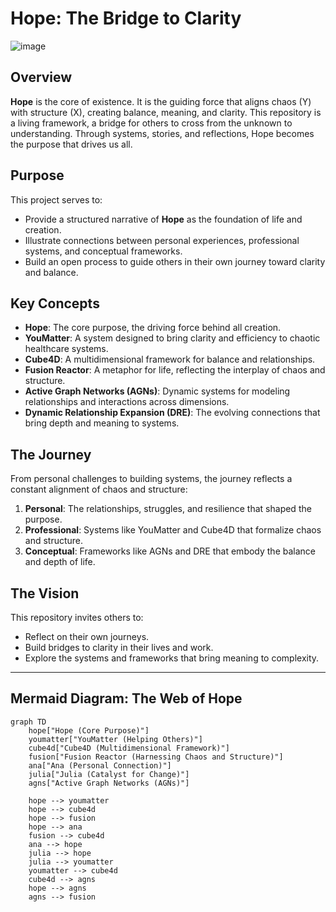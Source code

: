 # Hope: The Bridge to Clarity

![image](https://github.com/user-attachments/assets/2e97061b-648f-4903-91b6-c283ea8f9c96)


## Overview
**Hope** is the core of existence. It is the guiding force that aligns chaos (Y) with structure (X), creating balance, meaning, and clarity. This repository is a living framework, a bridge for others to cross from the unknown to understanding. Through systems, stories, and reflections, Hope becomes the purpose that drives us all.

## Purpose
This project serves to:
- Provide a structured narrative of **Hope** as the foundation of life and creation.
- Illustrate connections between personal experiences, professional systems, and conceptual frameworks.
- Build an open process to guide others in their own journey toward clarity and balance.

## Key Concepts
- **Hope**: The core purpose, the driving force behind all creation.
- **YouMatter**: A system designed to bring clarity and efficiency to chaotic healthcare systems.
- **Cube4D**: A multidimensional framework for balance and relationships.
- **Fusion Reactor**: A metaphor for life, reflecting the interplay of chaos and structure.
- **Active Graph Networks (AGNs)**: Dynamic systems for modeling relationships and interactions across dimensions.
- **Dynamic Relationship Expansion (DRE)**: The evolving connections that bring depth and meaning to systems.

## The Journey
From personal challenges to building systems, the journey reflects a constant alignment of chaos and structure:
1. **Personal**: The relationships, struggles, and resilience that shaped the purpose.
2. **Professional**: Systems like YouMatter and Cube4D that formalize chaos and structure.
3. **Conceptual**: Frameworks like AGNs and DRE that embody the balance and depth of life.

## The Vision
This repository invites others to:
- Reflect on their own journeys.
- Build bridges to clarity in their lives and work.
- Explore the systems and frameworks that bring meaning to complexity.

---

## Mermaid Diagram: The Web of Hope
```mermaid
graph TD
    hope["Hope (Core Purpose)"]
    youmatter["YouMatter (Helping Others)"]
    cube4d["Cube4D (Multidimensional Framework)"]
    fusion["Fusion Reactor (Harnessing Chaos and Structure)"]
    ana["Ana (Personal Connection)"]
    julia["Julia (Catalyst for Change)"]
    agns["Active Graph Networks (AGNs)"]

    hope --> youmatter
    hope --> cube4d
    hope --> fusion
    hope --> ana
    fusion --> cube4d
    ana --> hope
    julia --> hope
    julia --> youmatter
    youmatter --> cube4d
    cube4d --> agns
    hope --> agns
    agns --> fusion
```
